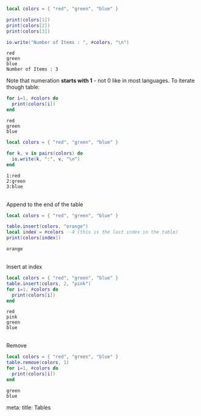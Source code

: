 ```lua
local colors = { "red", "green", "blue" }

print(colors[1])
print(colors[2])
print(colors[3])

io.write("Number of Items : ", #colors, "\n")
```
```
red
green
blue
Number of Items : 3
```


Note that numeration **starts with 1** - not 0 like in most languages. To iterate though table:

```lua
for i=1, #colors do
  print(colors[i])
end
```
```
red
green
blue
```

```lua
local colors = { "red", "green", "blue" }

for k, v in pairs(colors) do
  io.write(k, ":", v, "\n")
end
```
```
1:red
2:green
3:blue
```

<br>Append to the end of the table

```lua
local colors = { "red", "green", "blue" }

table.insert(colors, "orange")
local index = #colors --4 (this is the last index in the table)
print(colors[index])
```
```
orange
```

<br>Insert at index

```lua
local colors = { "red", "green", "blue" }
table.insert(colors, 2, "pink")
for i=1, #colors do
  print(colors[i])
end
```
```
red
pink
green
blue
```

<br>Remove

```lua
local colors = { "red", "green", "blue" }
table.remove(colors, 1)
for i=1, #colors do
  print(colors[i])
end
```
```
green
blue
```

<route lang="yaml">
meta:
  title: Tables
</route>
